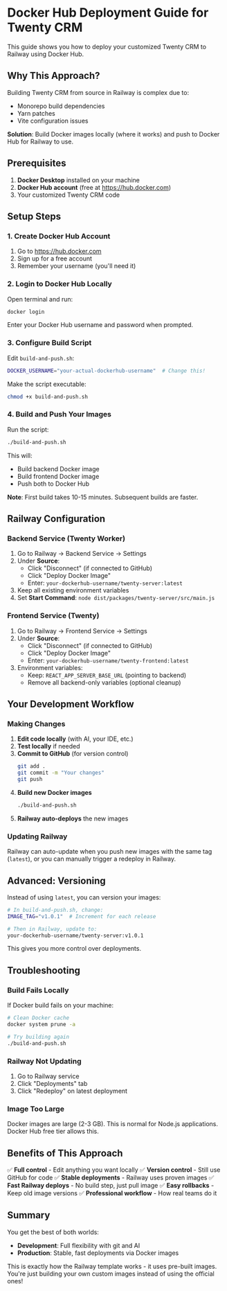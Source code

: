 # Docker Hub Deployment Guide for Twenty CRM

This guide shows you how to deploy your customized Twenty CRM to Railway using Docker Hub.

## Why This Approach?

Building Twenty CRM from source in Railway is complex due to:
- Monorepo build dependencies
- Yarn patches
- Vite configuration issues

**Solution**: Build Docker images locally (where it works) and push to Docker Hub for Railway to use.

## Prerequisites

1. **Docker Desktop** installed on your machine
2. **Docker Hub account** (free at https://hub.docker.com)
3. Your customized Twenty CRM code

## Setup Steps

### 1. Create Docker Hub Account

1. Go to https://hub.docker.com
2. Sign up for a free account
3. Remember your username (you'll need it)

### 2. Login to Docker Hub Locally

Open terminal and run:
```bash
docker login
```

Enter your Docker Hub username and password when prompted.

### 3. Configure Build Script

Edit `build-and-push.sh`:
```bash
DOCKER_USERNAME="your-actual-dockerhub-username"  # Change this!
```

Make the script executable:
```bash
chmod +x build-and-push.sh
```

### 4. Build and Push Your Images

Run the script:
```bash
./build-and-push.sh
```

This will:
- Build backend Docker image
- Build frontend Docker image
- Push both to Docker Hub

**Note**: First build takes 10-15 minutes. Subsequent builds are faster.

## Railway Configuration

### Backend Service (Twenty Worker)

1. Go to Railway → Backend Service → Settings
2. Under **Source**:
   - Click "Disconnect" (if connected to GitHub)
   - Click "Deploy Docker Image"
   - Enter: `your-dockerhub-username/twenty-server:latest`
3. Keep all existing environment variables
4. Set **Start Command**: `node dist/packages/twenty-server/src/main.js`

### Frontend Service (Twenty)

1. Go to Railway → Frontend Service → Settings
2. Under **Source**:
   - Click "Disconnect" (if connected to GitHub)
   - Click "Deploy Docker Image"
   - Enter: `your-dockerhub-username/twenty-frontend:latest`
3. Environment variables:
   - Keep: `REACT_APP_SERVER_BASE_URL` (pointing to backend)
   - Remove all backend-only variables (optional cleanup)

## Your Development Workflow

### Making Changes

1. **Edit code locally** (with AI, your IDE, etc.)
2. **Test locally** if needed
3. **Commit to GitHub** (for version control)
   ```bash
   git add .
   git commit -m "Your changes"
   git push
   ```
4. **Build new Docker images**
   ```bash
   ./build-and-push.sh
   ```
5. **Railway auto-deploys** the new images

### Updating Railway

Railway can auto-update when you push new images with the same tag (`latest`), or you can manually trigger a redeploy in Railway.

## Advanced: Versioning

Instead of using `latest`, you can version your images:

```bash
# In build-and-push.sh, change:
IMAGE_TAG="v1.0.1"  # Increment for each release

# Then in Railway, update to:
your-dockerhub-username/twenty-server:v1.0.1
```

This gives you more control over deployments.

## Troubleshooting

### Build Fails Locally

If Docker build fails on your machine:
```bash
# Clean Docker cache
docker system prune -a

# Try building again
./build-and-push.sh
```

### Railway Not Updating

1. Go to Railway service
2. Click "Deployments" tab
3. Click "Redeploy" on latest deployment

### Image Too Large

Docker images are large (2-3 GB). This is normal for Node.js applications. Docker Hub free tier allows this.

## Benefits of This Approach

✅ **Full control** - Edit anything you want locally
✅ **Version control** - Still use GitHub for code
✅ **Stable deployments** - Railway uses proven images
✅ **Fast Railway deploys** - No build step, just pull image
✅ **Easy rollbacks** - Keep old image versions
✅ **Professional workflow** - How real teams do it

## Summary

You get the best of both worlds:
- **Development**: Full flexibility with git and AI
- **Production**: Stable, fast deployments via Docker images

This is exactly how the Railway template works - it uses pre-built images. You're just building your own custom images instead of using the official ones!
